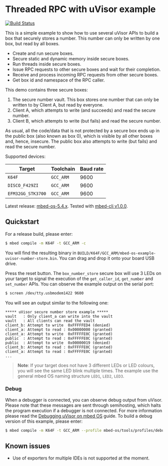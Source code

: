# Threaded RPC with uVisor example

[![Build Status](https://travis-ci.org/ARMmbed/mbed-os-example-uvisor-number-store.svg?branch=master)](https://travis-ci.org/ARMmbed/mbed-os-example-uvisor-number-store)

This is a simple example to show how to use several uVisor APIs to build a box that securely stores a number.
This number can only be written by one box, but read by all boxes.

* Create and run secure boxes.
* Secure static and dynamic memory inside secure boxes.
* Run threads inside secure boxes.
* Issue RPC requests to other secure boxes and wait for their completion.
* Receive and process incoming RPC requests from other secure boxes.
* Get box id and namespace of the RPC caller.

This demo contains three secure boxes:

1. The secure number vault. This box stores one number that can only be written to by Client A, but read by everyone.
1. Client A, which attempts to write (and succeeds) and read the secure number.
1. Client B, which attempts to write (but fails) and read the secure number.

As usual, all the code/data that is not protected by a secure box ends up in the public box (also known as box 0), which is visible by all other boxes and, hence, insecure. The public box also attempts to write (but fails) and read the secure number.

Supported devices:

| Target            | Toolchain | Baud rate |
|-------------------|-----------|-----------|
| `K64F`            | `GCC_ARM` | 9600      |
| `DISCO_F429ZI`    | `GCC_ARM` | 9600      |
| `EFM32GG_STK3700` | `GCC_ARM` | 9600      |

Latest release: [mbed-os-5.4.x](https://github.com/ARMmbed/mbed-os-example-uvisor/releases/tag/latest). Tested with [mbed-cli v1.0.0](https://github.com/ARMmbed/mbed-cli/releases/tag/1.0.0).

## Quickstart

For a release build, please enter:

```bash
$ mbed compile -m K64F -t GCC_ARM -c
```

You will find the resulting binary in `BUILD/K64F/GCC_ARM/mbed-os-example-uvisor-number-store.bin`. You can drag and drop it onto your board USB drive.

Press the reset button. The `box_number_store` secure box will use 3 LEDs on your target to signal the execution of the `get_caller_id`, `get_number` and `set_number` APIs. You can observe the example output on the serial port:

```bash
$ screen /dev/tty.usbmodem1422 9600
```

You will see an output similar to the following one:

```
***** uVisor secure number store example *****
vault   : Only client_a can write into the vault
vault   : All clients can read the vault
client_b: Attempt to write  0xFFFFFED4 (denied)
client_a: Attempt to read : 0x00000000 (granted)
client_a: Attempt to write  0xFFFFFE0C (granted)
public  : Attempt to read : 0xFFFFFE0C (granted)
public  : Attempt to write  0x00000019 (denied)
client_b: Attempt to read : 0xFFFFFE0C (granted)
client_a: Attempt to read : 0xFFFFFE0C (granted)
...
```

> **Note**: If your target does not have 3 different LEDs or LED colours, you will see the same LED blink multiple times. The example use the general mbed OS naming structure `LED1`, `LED2`, `LED3`.

### Debug

When a debugger is connected, you can observe debug output from uVisor. Please note that these messages are sent through semihosting, which halts the program execution if a debugger is not connected. For more information please read the [Debugging uVisor on mbed OS](https://github.com/ARMmbed/uvisor/blob/master/docs/lib/DEBUGGING.md) guide. To build a debug version of this example, please enter:

```bash
$ mbed compile -m K64F -t GCC_ARM --profile mbed-os/tools/profiles/debug.json -c
```

## Known issues

- Use of exporters for multiple IDEs is not supported at the moment.

